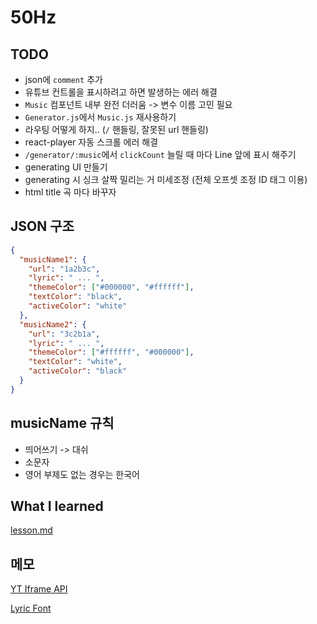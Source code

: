# 50Hz

## TODO

- json에 `comment` 추가
- 유튜브 컨트롤을 표시하려고 하면 발생하는 에러 해결
- `Music` 컴포넌트 내부 완전 더러움 -> 변수 이름 고민 필요
- `Generator.js`에서 `Music.js` 재사용하기
- 라우팅 어떻게 하지.. (`/` 핸들링, 잘못된 url 핸들링)
- react-player 자동 스크롤 에러 해결
- `/generator/:music`에서 `clickCount` 늘릴 때 마다 Line 앞에 표시 해주기
- generating UI 만들기
- generating 시 싱크 살짝 밀리는 거 미세조정 (전체 오프셋 조정 ID 태그 이용)
- html title 곡 마다 바꾸자

## JSON 구조

```json
{
  "musicName1": {
    "url": "1a2b3c",
    "lyric": " ... ",
    "themeColor": ["#000000", "#ffffff"],
    "textColor": "black",
    "activeColor": "white"
  },
  "musicName2": {
    "url": "3c2b1a",
    "lyric": " ... ",
    "themeColor": ["#ffffff", "#000000"],
    "textColor": "white",
    "activeColor": "black"
  }
}
```

## musicName 규칙

- 띄어쓰기 -> 대쉬
- 소문자
- 영어 부제도 없는 경우는 한국어

## What I learned

[lesson.md](./lesson.md)

## 메모

[YT Iframe API](https://developers.google.com/youtube/iframe_api_reference?hl=ko)

[Lyric Font](https://fonts.google.com/specimen/Nanum+Myeongjo?query=Nanum)
